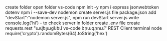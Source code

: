create folder
open folder vs-code
npm init -y
npm i express jsonwebtoken dotenv
npm i --save-dev nodemon
create server.js file
package.json add "devStart":"nodemon server.js",
npm run devStart
server.js write console.log('hi') - to check server
in folder create .env file
create requests.rest 
"ավելացնեմ vs-code ծրագրում" REST Client
 terminal node 
   require('crypto').randomBytes(64).toString('hex')
